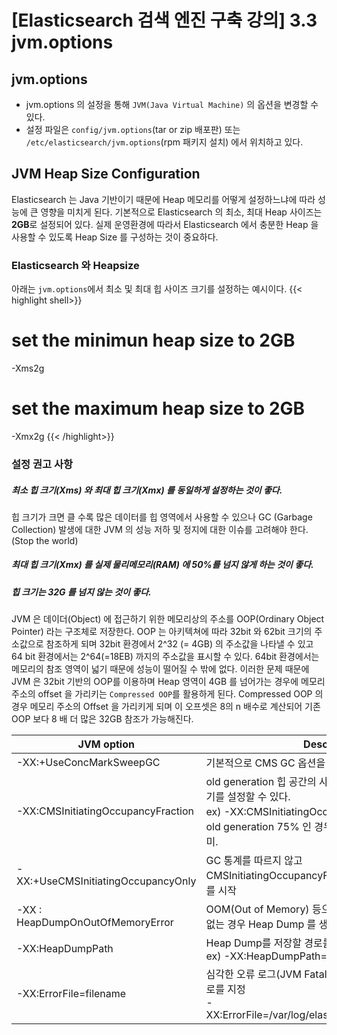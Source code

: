 # [Elasticsearch 검색 엔진 구축 강의] 3.3 jvm.options


## jvm.options
* jvm.options 의 설정을 통해 `JVM(Java Virtual Machine)` 의 옵션을 변경할 수 있다.
* 설정 파일은 `config/jvm.options`(tar or zip 배포판) 또는 `/etc/elasticsearch/jvm.options`(rpm 패키지 설치) 에서 위치하고 있다.

## JVM Heap Size Configuration
Elasticsearch 는 Java 기반이기 때문에 Heap 메모리를 어떻게 설정하느냐에 따라 성능에 큰 영향을 미치게 된다. 
기본적으로 Elasticsearch 의 최소, 최대 Heap 사이즈는 **2GB**로 설정되어 있다. 
실제 운영환경에 따라서 Elasticsearch 에서 충분한 Heap 을 사용할 수 있도록 Heap Size 를 구성하는 것이 중요하다.


### Elasticsearch 와 Heapsize
아래는 `jvm.options`에서 최소 및 최대 힙 사이즈 크기를 설정하는 예시이다.
{{< highlight shell>}}
# set the minimun heap size to 2GB
-Xms2g
# set the maximum heap size to 2GB
-Xmx2g 
{{< /highlight>}}

### 설정 권고 사항
##### 최소 힙 크기(Xms) 와 최대 힙 크기(Xmx) 를 동일하게 설정하는 것이 좋다.
힙 크기가 크면 클 수록 많은 데이터를 힙 영역에서 사용할 수 있으나 GC (Garbage Collection) 발생에 대한 JVM 의 성능 저하 및 정지에 대한 이슈를 고려해야 한다. (Stop the world)
##### 최대 힙 크기(Xmx) 를 실제 물리메모리(RAM) 에 50%를 넘지 않게 하는 것이 좋다.
##### 힙 크기는 32G 를 넘지 않는 것이 좋다.
JVM 은 데이더(Object) 에 접근하기 위한 메모리상의 주소를 OOP(Ordinary Object Pointer) 라는 구조체로 저장한다. 
OOP 는 아키텍쳐에 따라 32bit 와 62bit 크기의 주소값으로 참조하게 되며 32bit 환경에서 2^32 (= 4GB) 의 주소값을 나타낼 수 있고 64 bit 환경에서는 2^64(=18EB) 까지의 주소값을 표시할 수 있다. 
64bit 환경에서는 메모리의 참조 영역이 넓기 때문에 성능이 떨어질 수 밖에 없다. 
이러한 문제 때문에 JVM 은 32bit 기반의 OOP를 이용하며 Heap 영역이 4GB 를 넘어가는 경우에 메모리 주소의 offset 을 가리키는 `Compressed OOP`를 활용하게 된다. 
Compressed OOP 의 경우 메모리 주소의 Offset 을 가리키게 되며 이 오프셋은 8의 n 배수로 계산되어 기존 OOP 보다 8 배 더 많은 32GB 참조가 가능해진다.


| JVM option | Description |
| ----------| -----------|
| -XX:+UseConcMarkSweepGC | 기본적으로 CMS GC 옵션을 사용.|
| -XX:CMSInitiatingOccupancyFraction | old generation 힙 공간의 사용량을 지정하여 CMS GC 주기를 설정할 수 있다. <br/> ex) -XX:CMSInitiatingOccupancyFraction=75 이면 old generation 75% 인 경우 CMS 주기를 시작하라는 의미.  |
| -XX:+UseCMSInitiatingOccupancyOnly | GC 통계를 따르지 않고 CMSInitiatingOccupancyFraction 을 기준으로 GC 주기를 시작 |
| -XX : HeapDumpOnOutOfMemoryError | OOM(Out of Memory) 등으로 더이상 힙 영역을 할당할 수 없는 경우 Heap Dump 를 생성하는 옵션  |
| -XX:HeapDumpPath | Heap Dump를 저장할 경로를 지정 <br/> ex) -XX:HeapDumpPath=/var/lib/elasticsearch  |
| -XX:ErrorFile=filename | 심각한 오류 로그(JVM Fatal Error logs를 받을 수 있는 경로를 지정 <br/> -XX:ErrorFile=/var/log/elasticsearch/hs_err_pid%p.log|





